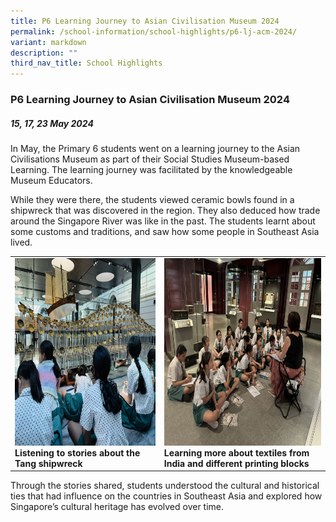 ```yaml
---
title: P6 Learning Journey to Asian Civilisation Museum 2024
permalink: /school-information/school-highlights/p6-lj-acm-2024/
variant: markdown
description: ""
third_nav_title: School Highlights
---
```

### P6 Learning Journey to Asian Civilisation Museum 2024

##### 15, 17, 23 May 2024

In May, the Primary 6 students went on a learning journey to the Asian Civilisations Museum as part of their Social Studies Museum-based Learning. The learning journey was facilitated by the knowledgeable Museum Educators.

While they were there, the students viewed ceramic bowls found in a shipwreck that was discovered in the region. They also deduced how trade around the Singapore River was like in the past. The students learnt about some customs and traditions, and saw how some people in Southeast Asia lived.

<table>
<tbody><tr>
		<td><img alt="childday01" src="/images/P6%20LJ%20to%20ACM%202024/1__Listening_to_stories_about_the_Tang_shipwreck.jpg" style="width:450px;height:300px;"><b>Listening to stories about the Tang shipwreck</b></td>
		<td><img alt="childday02" src="/images/P6%20LJ%20to%20ACM%202024/5__Learning_more_about_textiles_from_India_and_different_printing_blocks.jpg" style="width:450px;height:300px;"><b>Learning more about textiles from India and different printing blocks</b></td>
</tr></tbody></table>

Through the stories shared, students understood the cultural and historical ties that had influence on the countries in Southeast Asia and explored how Singapore’s cultural heritage has evolved over time.